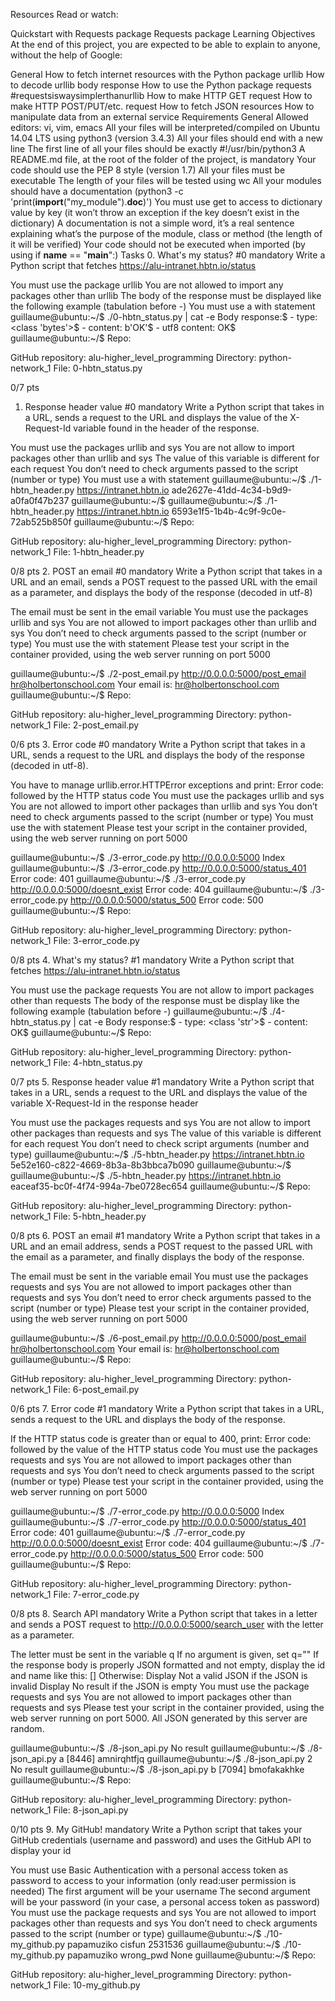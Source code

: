 Resources
Read or watch:

Quickstart with Requests package
Requests package
Learning Objectives
At the end of this project, you are expected to be able to explain to anyone, without the help of Google:

General
How to fetch internet resources with the Python package urllib
How to decode urllib body response
How to use the Python package requests #requestsiswaysimplerthanurllib
How to make HTTP GET request
How to make HTTP POST/PUT/etc. request
How to fetch JSON resources
How to manipulate data from an external service
Requirements
General
Allowed editors: vi, vim, emacs
All your files will be interpreted/compiled on Ubuntu 14.04 LTS using python3 (version 3.4.3)
All your files should end with a new line
The first line of all your files should be exactly #!/usr/bin/python3
A README.md file, at the root of the folder of the project, is mandatory
Your code should use the PEP 8 style (version 1.7)
All your files must be executable
The length of your files will be tested using wc
All your modules should have a documentation (python3 -c 'print(__import__("my_module").__doc__)')
You must use get to access to dictionary value by key (it won’t throw an exception if the key doesn’t exist in the dictionary)
A documentation is not a simple word, it’s a real sentence explaining what’s the purpose of the module, class or method (the length of it will be verified)
Your code should not be executed when imported (by using if __name__ == "__main__":)
Tasks
0. What's my status? #0
mandatory
Write a Python script that fetches https://alu-intranet.hbtn.io/status

You must use the package urllib
You are not allowed to import any packages other than urllib
The body of the response must be displayed like the following example (tabulation before -)
You must use a with statement
guillaume@ubuntu:~/$ ./0-hbtn_status.py | cat -e
Body response:$
    - type: <class 'bytes'>$
    - content: b'OK'$
    - utf8 content: OK$
guillaume@ubuntu:~/$ 
Repo:

GitHub repository: alu-higher_level_programming
Directory: python-network_1
File: 0-hbtn_status.py
 
0/7 pts
1. Response header value #0
mandatory
Write a Python script that takes in a URL, sends a request to the URL and displays the value of the X-Request-Id variable found in the header of the response.

You must use the packages urllib and sys
You are not allow to import packages other than urllib and sys
The value of this variable is different for each request
You don’t need to check arguments passed to the script (number or type)
You must use a with statement
guillaume@ubuntu:~/$ ./1-hbtn_header.py https://intranet.hbtn.io
ade2627e-41dd-4c34-b9d9-a0fa0f47b237
guillaume@ubuntu:~/$ 
guillaume@ubuntu:~/$ ./1-hbtn_header.py https://intranet.hbtn.io
6593e1f5-1b4b-4c9f-9c0e-72ab525b850f
guillaume@ubuntu:~/$ 
Repo:

GitHub repository: alu-higher_level_programming
Directory: python-network_1
File: 1-hbtn_header.py
 
0/8 pts
2. POST an email #0
mandatory
Write a Python script that takes in a URL and an email, sends a POST request to the passed URL with the email as a parameter, and displays the body of the response (decoded in utf-8)

The email must be sent in the email variable
You must use the packages urllib and sys
You are not allowed to import packages other than urllib and sys
You don’t need to check arguments passed to the script (number or type)
You must use the with statement
Please test your script in the container provided, using the web server running on port 5000

guillaume@ubuntu:~/$ ./2-post_email.py http://0.0.0.0:5000/post_email hr@holbertonschool.com
Your email is: hr@holbertonschool.com
guillaume@ubuntu:~/$ 
Repo:

GitHub repository: alu-higher_level_programming
Directory: python-network_1
File: 2-post_email.py
 
0/6 pts
3. Error code #0
mandatory
Write a Python script that takes in a URL, sends a request to the URL and displays the body of the response (decoded in utf-8).

You have to manage urllib.error.HTTPError exceptions and print: Error code: followed by the HTTP status code
You must use the packages urllib and sys
You are not allowed to import other packages than urllib and sys
You don’t need to check arguments passed to the script (number or type)
You must use the with statement
Please test your script in the container provided, using the web server running on port 5000

guillaume@ubuntu:~/$ ./3-error_code.py http://0.0.0.0:5000
Index
guillaume@ubuntu:~/$ ./3-error_code.py http://0.0.0.0:5000/status_401
Error code: 401
guillaume@ubuntu:~/$ ./3-error_code.py http://0.0.0.0:5000/doesnt_exist
Error code: 404
guillaume@ubuntu:~/$ ./3-error_code.py http://0.0.0.0:5000/status_500
Error code: 500
guillaume@ubuntu:~/$ 
Repo:

GitHub repository: alu-higher_level_programming
Directory: python-network_1
File: 3-error_code.py
 
0/8 pts
4. What's my status? #1
mandatory
Write a Python script that fetches https://alu-intranet.hbtn.io/status

You must use the package requests
You are not allow to import packages other than requests
The body of the response must be display like the following example (tabulation before -)
guillaume@ubuntu:~/$ ./4-hbtn_status.py | cat -e
Body response:$
    - type: <class 'str'>$
    - content: OK$
guillaume@ubuntu:~/$ 
Repo:

GitHub repository: alu-higher_level_programming
Directory: python-network_1
File: 4-hbtn_status.py
 
0/7 pts
5. Response header value #1
mandatory
Write a Python script that takes in a URL, sends a request to the URL and displays the value of the variable X-Request-Id in the response header

You must use the packages requests and sys
You are not allow to import other packages than requests and sys
The value of this variable is different for each request
You don’t need to check script arguments (number and type)
guillaume@ubuntu:~/$ ./5-hbtn_header.py https://intranet.hbtn.io
5e52e160-c822-4669-8b3a-8b3bbca7b090
guillaume@ubuntu:~/$ 
guillaume@ubuntu:~/$ ./5-hbtn_header.py https://intranet.hbtn.io
eaceaf35-bc0f-4f74-994a-7be0728ec654
guillaume@ubuntu:~/$ 
Repo:

GitHub repository: alu-higher_level_programming
Directory: python-network_1
File: 5-hbtn_header.py
 
0/8 pts
6. POST an email #1
mandatory
Write a Python script that takes in a URL and an email address, sends a POST request to the passed URL with the email as a parameter, and finally displays the body of the response.

The email must be sent in the variable email
You must use the packages requests and sys
You are not allowed to import packages other than requests and sys
You don’t need to error check arguments passed to the script (number or type)
Please test your script in the container provided, using the web server running on port 5000

guillaume@ubuntu:~/$ ./6-post_email.py http://0.0.0.0:5000/post_email hr@holbertonschool.com
Your email is: hr@holbertonschool.com
guillaume@ubuntu:~/$ 
Repo:

GitHub repository: alu-higher_level_programming
Directory: python-network_1
File: 6-post_email.py
 
0/6 pts
7. Error code #1
mandatory
Write a Python script that takes in a URL, sends a request to the URL and displays the body of the response.

If the HTTP status code is greater than or equal to 400, print: Error code: followed by the value of the HTTP status code
You must use the packages requests and sys
You are not allowed to import packages other than requests and sys
You don’t need to check arguments passed to the script (number or type)
Please test your script in the container provided, using the web server running on port 5000

guillaume@ubuntu:~/$ ./7-error_code.py http://0.0.0.0:5000
Index
guillaume@ubuntu:~/$ ./7-error_code.py http://0.0.0.0:5000/status_401
Error code: 401
guillaume@ubuntu:~/$ ./7-error_code.py http://0.0.0.0:5000/doesnt_exist
Error code: 404
guillaume@ubuntu:~/$ ./7-error_code.py http://0.0.0.0:5000/status_500
Error code: 500
guillaume@ubuntu:~/$ 
Repo:

GitHub repository: alu-higher_level_programming
Directory: python-network_1
File: 7-error_code.py
 
0/8 pts
8. Search API
mandatory
Write a Python script that takes in a letter and sends a POST request to http://0.0.0.0:5000/search_user with the letter as a parameter.

The letter must be sent in the variable q
If no argument is given, set q=""
If the response body is properly JSON formatted and not empty, display the id and name like this: [<id>] <name>
Otherwise:
Display Not a valid JSON if the JSON is invalid
Display No result if the JSON is empty
You must use the package requests and sys
You are not allowed to import packages other than requests and sys
Please test your script in the container provided, using the web server running on port 5000. All JSON generated by this server are random.

guillaume@ubuntu:~/$ ./8-json_api.py 
No result
guillaume@ubuntu:~/$ ./8-json_api.py a
[8446] amnirqhtfjq
guillaume@ubuntu:~/$ ./8-json_api.py 2
No result
guillaume@ubuntu:~/$ ./8-json_api.py b
[7094] bmofakakhke
guillaume@ubuntu:~/$ 
Repo:

GitHub repository: alu-higher_level_programming
Directory: python-network_1
File: 8-json_api.py
 
0/10 pts
9. My GitHub!
mandatory
Write a Python script that takes your GitHub credentials (username and password) and uses the GitHub API to display your id

You must use Basic Authentication with a personal access token as password to access to your information (only read:user permission is needed)
The first argument will be your username
The second argument will be your password (in your case, a personal access token as password)
You must use the package requests and sys
You are not allowed to import packages other than requests and sys
You don’t need to check arguments passed to the script (number or type)
guillaume@ubuntu:~/$ ./10-my_github.py papamuziko cisfun
2531536
guillaume@ubuntu:~/$ ./10-my_github.py papamuziko wrong_pwd
None
guillaume@ubuntu:~/$ 
Repo:

GitHub repository: alu-higher_level_programming
Directory: python-network_1
File: 10-my_github.py
